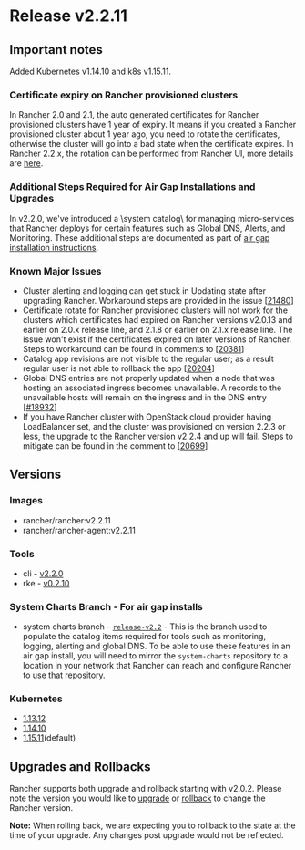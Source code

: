 # Release v2.2.11

## Important notes

Added Kubernetes v1.14.10 and k8s v1.15.11.

### Certificate expiry on Rancher provisioned clusters

In Rancher 2.0 and 2.1, the auto generated certificates for Rancher provisioned clusters have 1 year of expiry. It means if you created a Rancher provisioned cluster about 1 year ago, you need to rotate the certificates, otherwise the cluster will go into a bad state when the certificate expires. In Rancher 2.2.x, the rotation can be performed from Rancher UI, more details are [here](https://rancher.com/docs/rancher/v2.x/en/cluster-admin/certificate-rotation/).

### Additional Steps Required for Air Gap Installations and Upgrades

In v2.2.0, we've introduced a \system catalog\ for managing micro-services that Rancher deploys for certain features such as Global DNS, Alerts, and Monitoring. These additional steps are documented as part of [air gap installation instructions](https://rancher.com/docs/rancher/v2.x/en/installation/air-gap-high-availability/).

### Known Major Issues

- Cluster alerting and logging can get stuck in Updating state after upgrading Rancher. Workaround steps are provided in the issue [[21480](https://github.com/rancher/rancher/issues/21480)]
- Certificate rotate for Rancher provisioned clusters will not work for the clusters which certificates had expired on Rancher versions v2.0.13 and earlier on 2.0.x release line, and 2.1.8 or earlier on 2.1.x release line. The issue won't exist if the certificates expired on later versions of Rancher. Steps to workaround can be found in comments to [[20381](https://github.com/rancher/rancher/issues/20381)] 
- Catalog app revisions are not visible to the regular user; as a result regular user is not able to rollback the app [[20204](https://github.com/rancher/rancher/issues/20204)]
- Global DNS entries are not properly updated when a node that was hosting an associated ingress becomes unavailable. A records to the unavailable hosts will remain on the ingress and in the DNS entry [[#18932](https://github.com/rancher/rancher/issues/18932)]
- If you have Rancher cluster with OpenStack cloud provider having LoadBalancer set, and the cluster was provisioned on version 2.2.3 or less, the upgrade to the Rancher version v2.2.4 and up will fail. Steps to mitigate can be found in the comment to [[20699](https://github.com/rancher/rancher/issues/20699)]

## Versions

### Images
- rancher/rancher:v2.2.11
- rancher/rancher-agent:v2.2.11

### Tools
- cli - [v2.2.0](https://github.com/rancher/cli/releases/tag/v2.2.0)
- rke - [v0.2.10](https://github.com/rancher/rke/releases/tag/v0.2.10)

### System Charts Branch - For air gap installs
- system charts branch - [`release-v2.2`](https://github.com/rancher/system-charts/tree/release-v2.2) - This is the branch used to populate the catalog items required for tools such as monitoring, logging, alerting and global DNS. To be able to use these features in an air gap install, you will need to mirror the `system-charts` repository to a location in your network that Rancher can reach and configure Rancher to use that repository.

### Kubernetes

- [1.13.12](https://github.com/rancher/hyperkube/releases/tag/v1.13.12-rancher1) 
- [1.14.10](https://github.com/rancher/hyperkube/releases/tag/v1.14.10-rancher1) 
- [1.15.11](https://github.com/rancher/hyperkube/releases/tag/v1.15.11-rancher1)(default)

## Upgrades and Rollbacks

Rancher supports both upgrade and rollback starting with v2.0.2. Please note the version you would like to [upgrade](https://rancher.com/docs/rancher/v2.x/en/upgrades/) or [rollback](https://rancher.com/docs/rancher/v2.x/en/backups/rollbacks/) to change the Rancher version.

**Note:** When rolling back, we are expecting you to rollback to the state at the time of your upgrade. Any changes post upgrade would not be reflected. 
